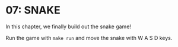 # 07: SNAKE
In this chapter, we finally build out the snake game!

Run the game with `make run` and move the snake with W A S D keys.
